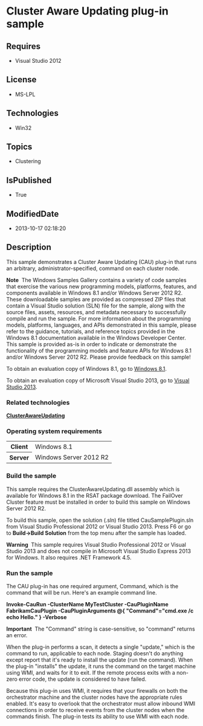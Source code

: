 # Cluster Aware Updating plug-in sample
## Requires
* Visual Studio 2012
## License
* MS-LPL
## Technologies
* Win32
## Topics
* Clustering
## IsPublished
* True
## ModifiedDate
* 2013-10-17 02:18:20
## Description

<div id="mainSection">
<p>This sample demonstrates a Cluster Aware Updating (CAU) plug-in that runs an arbitrary, administrator-specified, command on each cluster node.
</p>
<p class="note"><b>Note</b>&nbsp;&nbsp;The Windows Samples Gallery contains a variety of code samples that exercise the various new programming models, platforms, features, and components available in Windows&nbsp;8.1 and/or Windows Server&nbsp;2012&nbsp;R2. These downloadable samples
 are provided as compressed ZIP files that contain a Visual Studio solution (SLN) file for the sample, along with the source files, assets, resources, and metadata necessary to successfully compile and run the sample. For more information about the programming
 models, platforms, languages, and APIs demonstrated in this sample, please refer to the guidance, tutorials, and reference topics provided in the Windows&nbsp;8.1 documentation available in the Windows Developer Center. This sample is provided as-is in order to
 indicate or demonstrate the functionality of the programming models and feature APIs for Windows&nbsp;8.1 and/or Windows Server&nbsp;2012&nbsp;R2. Please provide feedback on this sample!</p>
<p>To obtain an evaluation copy of Windows&nbsp;8.1, go to <a href="http://go.microsoft.com/fwlink/p/?linkid=301696">
Windows&nbsp;8.1</a>.</p>
<p>To obtain an evaluation copy of Microsoft Visual Studio&nbsp;2013, go to <a href="http://go.microsoft.com/fwlink/p/?linkid=301697">
Visual Studio&nbsp;2013</a>.</p>
<h3>Related technologies</h3>
<a href="http://msdn.microsoft.com/en-us/library/windows/desktop/hh873034"><b>ClusterAwareUpdating</b></a>
<h3>Operating system requirements</h3>
<table>
<tbody>
<tr>
<th>Client</th>
<td><dt>Windows&nbsp;8.1 </dt></td>
</tr>
<tr>
<th>Server</th>
<td><dt>Windows Server&nbsp;2012&nbsp;R2 </dt></td>
</tr>
</tbody>
</table>
<h3>Build the sample</h3>
<p>This sample requires the ClusterAwareUpdating.dll assembly which is available for Windows&nbsp;8.1 in the RSAT package download. The FailOver Cluster feature must be installed in order to build this sample on Windows Server&nbsp;2012&nbsp;R2.</p>
<p>To build this sample, open the solution (.sln) file titled CauSamplePlugin.sln from Visual Studio Professional&nbsp;2012 or Visual Studio&nbsp;2013. Press F6 or go to
<b>Build-&gt;Build Solution</b> from the top menu after the sample has loaded. </p>
<p class="note"><b>Warning</b>&nbsp;&nbsp;This sample requires Visual Studio Professional&nbsp;2012 or Visual Studio&nbsp;2013 and does not compile in Microsoft Visual Studio Express&nbsp;2013 for Windows. It also requires .NET Framework&nbsp;4.5.</p>
<h3>Run the sample</h3>
<p>The CAU plug-in has one required argument, Command, which is the command that will be run. Here's an example command line.</p>
<p><b>Invoke-CauRun -ClusterName MyTestCluster -CauPluginName FabrikamCauPlugin -CauPluginArguments @{ &quot;Command&quot;=&quot;cmd.exe /c echo Hello.&quot; } -Verbose</b></p>
<p></p>
<p class="note"><b>Important</b>&nbsp;&nbsp;The &quot;Command&quot; string is case-sensitive, so &quot;command&quot; returns an error.</p>
<p></p>
<p>When the plug-in performs a scan, it detects a single &quot;update,&quot; which is the command to run, applicable to each node. Staging doesn't do anything except report that it's ready to install the update (run the command). When the plug-in &quot;installs&quot; the update,
 it runs the command on the target machine using WMI, and waits for it to exit. If the remote process exits with a non-zero error code, the update is considered to have failed.
</p>
<p>Because this plug-in uses WMI, it requires that your firewalls on both the orchestrator machine and the cluster nodes have the appropriate rules enabled. It's easy to overlook that the orchestrator must allow inbound WMI connections in order to receive events
 from the cluster nodes when the commands finish. The plug-in tests its ability to use WMI with each node.</p>
</div>
